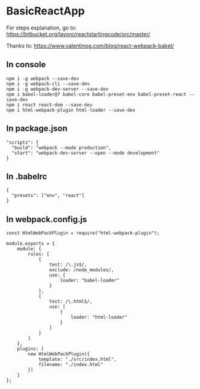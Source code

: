 # BasicReactApp

For steps explanation, go to: https://bitbucket.org/lavoro/reactstartingcode/src/master/

Thanks to: https://www.valentinog.com/blog/react-webpack-babel/

## In console

```
npm i -g webpack --save-dev
npm i -g webpack-cli --save-dev
npm i -g webpack-dev-server --save-dev
npm i babel-loader@7 babel-core babel-preset-env babel-preset-react --save-dev
npm i react react-dom --save-dev
npm i html-webpack-plugin html-loader --save-dev
```

## In package.json

```
"scripts": {
  "build": "webpack --mode production",
  "start": "webpack-dev-server --open --mode development"
}
```

## In .babelrc
```
{
  "presets": ["env", "react"]
}
```

## In webpack.config.js
```
const HtmlWebPackPlugin = require("html-webpack-plugin");

module.exports = {
    module: {
        rules: [
            {
                test: /\.js$/,
                exclude: /node_modules/,
                use: {
                    loader: "babel-loader"
                }
            },
            {
                test: /\.html$/,
                use: [
                    {
                        loader: "html-loader"
                    }
                ]
            }
        ]
    },
    plugins: [
        new HtmlWebPackPlugin({
            template: "./src/index.html",
            filename: "./index.html"
        })
    ]
};
```
